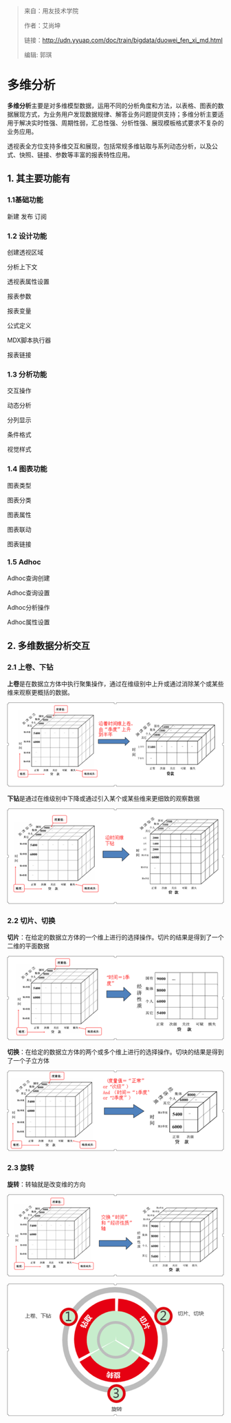 > 来自：用友技术学院
> 
> 作者：艾尚坤
> 
> 链接：http://udn.yyuap.com/doc/train/bigdata/duowei_fen_xi_md.html
> 
> 编辑: 郭琪

# 多维分析

**多维分析**主要是对多维模型数据，运用不同的分析角度和方法，以表格、图表的数据展现方式，为业务用户发现数据规律、解答业务问题提供支持；多维分析主要适用于解决实时性强、周期性弱，汇总性强、分析性强、展现模板格式要求不复杂的业务应用。

透视表全方位支持多维交互和展现，包括常规多维钻取与系列动态分析，以及公式、快照、链接、参数等丰富的报表特性应用。

## 1. 其主要功能有

### 1.1基础功能

新建
发布
订阅

### 1.2 设计功能

创建透视区域

分析上下文

透视表属性设置

报表参数

报表变量

公式定义

MDX脚本执行器

报表链接

### 1.3 分析功能

交互操作

动态分析

分列显示

条件格式

视觉样式

### 1.4 图表功能

图表类型

图表分类

图表属性

图表联动

图表链接

### 1.5 Adhoc

Adhoc查询创建

Adhoc查询设置

Adhoc分析操作

Adhoc属性设置

## 2.  多维数据分析交互

### 2.1  上卷、下钻

**上卷**是在数据立方体中执行聚集操作，通过在维级别中上升或通过消除某个或某些维来观察更概括的数据。

![](QQ图片20161129141812.png)

**下钻**是通过在维级别中下降或通过引入某个或某些维来更细致的观察数据

![](QQ图片20161129141857.png)

### 2.2  切片、切换

**切片**：在给定的数据立方体的一个维上进行的选择操作。切片的结果是得到了一个二维的平面数据

![](QQ图片20161129142019.png)

**切换**：在给定的数据立方体的两个或多个维上进行的选择操作。切块的结果是得到了一个子立方体

![](QQ图片20161129142108.png)

### 2.3  旋转

**旋转**：转轴就是改变维的方向

![](QQ图片20161129142154.png)

![](QQ图片20161129142227.png)

